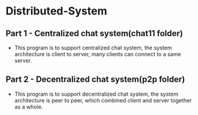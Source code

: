 # Distributed-System
## Part 1 - Centralized chat system(chat11 folder)
* This program is to support centralized chat system, the system architecture is client to server, many clients can connect to a same server.
 
## Part 2 - Decentralized chat system(p2p folder)
* This program is to support decentralized chat system, the system architecture is peer to peer, which combined client and server together as a whole.

